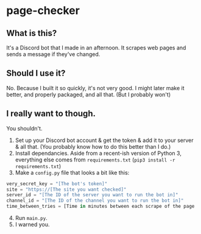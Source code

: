 # page-checker

## What is this?
It's a Discord bot that I made in an afternoon. It scrapes web pages and sends a message if they've changed.
## Should I use it?
No. Because I built it so quickly, it's not very good. I might later make it better, and properly packaged, and all that. (But I probably won't)
## I really want to though.
You shouldn't.

1. Set up your Discord bot account & get the token & add it to your server & all that. (You probably know how to do this better than I do.)
2. Install dependancies. Aside from a recent-ish version of Python 3, everything else comes from `requirements.txt` (`pip3 install -r requirements.txt`)
3. Make a `config.py` file that looks a bit like this:
```python
very_secret_key = "[The bot's token]"
site = "https://[The site you want checked]"
server_id = "[The ID of the server you want to run the bot in]"
channel_id = "[The ID of the channel you want to run the bot in]"
time_between_tries = [Time in minutes between each scrape of the page
```
4. Run `main.py`.
5. I warned you.
